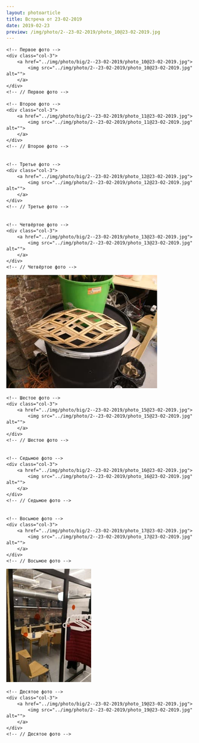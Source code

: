 ```yaml
---
layout: photoarticle
title: Встреча от 23-02-2019
date: 2019-02-23
preview: /img/photo/2--23-02-2019/photo_10@23-02-2019.jpg
---
```


<div class="row">
    
    <!-- Первое фото -->
    <div class="col-3">
        <a href="../img/photo/big/2--23-02-2019/photo_10@23-02-2019.jpg">
            <img src="../img/photo/2--23-02-2019/photo_10@23-02-2019.jpg" alt="">
        </a>
    </div>
    <!-- // Первое фото -->
    
    <!-- Второе фото -->
    <div class="col-3">                    
        <a href="../img/photo/big/2--23-02-2019/photo_11@23-02-2019.jpg">
            <img src="../img/photo/2--23-02-2019/photo_11@23-02-2019.jpg" alt="">
        </a>
    </div>
    <!-- // Второе фото -->
    
    
    <!-- Третье фото -->
    <div class="col-3">                    
        <a href="../img/photo/big/2--23-02-2019/photo_12@23-02-2019.jpg">
            <img src="../img/photo/2--23-02-2019/photo_12@23-02-2019.jpg" alt="">
        </a>
    </div>
    <!-- // Третье фото -->
    
    
    <!-- Четвёртое фото -->
    <div class="col-3">                    
        <a href="../img/photo/big/2--23-02-2019/photo_13@23-02-2019.jpg">
            <img src="../img/photo/2--23-02-2019/photo_13@23-02-2019.jpg" alt="">
        </a>
    </div>
    <!-- // Четвёртое фото -->
</div>
<!-- // 1 СТРОКА -->

<!-- 2 СТРОКА -->
<div class="row">
    <!-- Пятое фото -->
    <div class="col-3">                    
        <a href="../img/photo/big/2--23-02-2019/photo_14@23-02-2019.jpg">
            <img src="../img/photo/2--23-02-2019/photo_14@23-02-2019.jpg" alt="">
        </a>
    </div>
    <!-- // Пятое фото -->
    
    
    <!-- Шестое фото -->
    <div class="col-3">                    
        <a href="../img/photo/big/2--23-02-2019/photo_15@23-02-2019.jpg">
            <img src="../img/photo/2--23-02-2019/photo_15@23-02-2019.jpg" alt="">
        </a>
    </div>
    <!-- // Шестое фото -->
    
    
    <!-- Седьмое фото -->
    <div class="col-3">                    
        <a href="../img/photo/big/2--23-02-2019/photo_16@23-02-2019.jpg">
            <img src="../img/photo/2--23-02-2019/photo_16@23-02-2019.jpg" alt="">
        </a>
    </div>
    <!-- // Седьмое фото -->
    
    
    <!-- Восьмое фото -->
    <div class="col-3">                    
        <a href="../img/photo/big/2--23-02-2019/photo_17@23-02-2019.jpg">
            <img src="../img/photo/2--23-02-2019/photo_17@23-02-2019.jpg" alt="">
        </a>
    </div>
    <!-- // Восьмое фото -->
</div>
<!-- // 2 СТРОКА -->

<!-- 3 СТРОКА -->
<div class="row">
    <!-- Девятое фото -->
    <div class="col-3">                    
        <a href="../img/photo/big/2--23-02-2019/photo_18@23-02-2019.jpg">
            <img src="../img/photo/2--23-02-2019/photo_18@23-02-2019.jpg" alt="">
        </a>
    </div>
    <!-- // Девятое фото -->
    
    <!-- Десятое фото -->
    <div class="col-3">                    
        <a href="../img/photo/big/2--23-02-2019/photo_19@23-02-2019.jpg">
            <img src="../img/photo/2--23-02-2019/photo_19@23-02-2019.jpg" alt="">
        </a>
    </div>
    <!-- // Десятое фото -->

</div>
<!-- // 3 СТРОКА -->
            